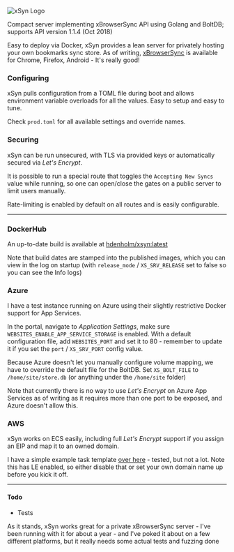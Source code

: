 ![xSyn Logo](https://raw.githubusercontent.com/ishani/xSyn/master/logo.jpg)

Compact server implementing xBrowserSync API using Golang and BoltDB; supports API version 1.1.4 (Oct 2018)

Easy to deploy via Docker, xSyn provides a lean server for privately hosting your own bookmarks sync store. As of writing, [xBrowserSync](https://www.xbrowsersync.org/) is available for Chrome, Firefox, Android - It's really good!

### Configuring

xSyn pulls configuration from a TOML file during boot and allows environment variable overloads for all the values. Easy to setup and easy to tune.

Check `prod.toml` for all available settings and override names.

### Securing

xSyn can be run unsecured, with TLS via provided keys or automatically secured via *Let's Encrypt*. 

It is possible to run a special route that toggles the `Accepting New Syncs` value while running, so one can open/close the gates on a public server to limit users manually.

Rate-limiting is enabled by default on all routes and is easily configurable.

---

### DockerHub

An up-to-date build is available at [hdenholm/xsyn:latest](https://hub.docker.com/r/hdenholm/xsyn/)

Note that build dates are stamped into the published images, which you can view in the log on startup (with `release_mode` / `XS_SRV_RELEASE` set to false so you can see the Info logs)

### Azure

I have a test instance running on Azure using their slightly restrictive Docker support for App Services. 

In the portal, navigate to *Application Settings*, make sure `WEBSITES_ENABLE_APP_SERVICE_STORAGE` is enabled. With a default configuration file, add `WEBSITES_PORT` and set it to 80 - remember to update it if you set the `port` / `XS_SRV_PORT` config value.

Because Azure doesn't let you manually configure volume mapping, we have to override the default file for the BoltDB. Set `XS_BOLT_FILE` to `/home/site/store.db` (or anything under the `/home/site` folder)

Note that currently there is no way to use *Let's Encrypt* on Azure App Services as of writing as it requires more than one port to be exposed, and Azure doesn't allow this.

### AWS

xSyn works on ECS easily, including full *Let's Encrypt* support if you assign an EIP and map it to an owned domain.

I have a simple example task template [over here](https://gist.github.com/ishani/06a99050500069319493facd31b6576e) - tested, but not a lot. Note this has LE enabled, so either disable that or set your own domain name up before you kick it off.

---

#### Todo

* Tests

As it stands, xSyn works great for a private xBrowserSync server - I've been running with it for about a year - and I've poked it about on a few different platforms, but it really needs some actual tests and fuzzing done

